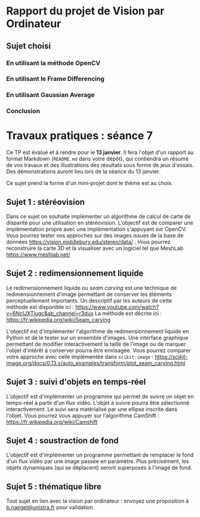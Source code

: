 # Rapport du projet de Vision par Ordinateur

## Sujet choisi


### En utilisant la méthode OpenCV

### En utilisant le Frame Differencing

### En utilisant Gaussian Average

### Conclusion





# Travaux pratiques : séance 7

Ce TP est évalué et à rendre pour le **13 janvier**. Il fera l'objet d'un rapport au format Markdown (`README.md` dans votre dépôt), qui contiendra un résumé de vos travaux et des illustrations des résultats sous forme de jeux d'essais.
Des démonstrations auront lieu lors de la séance du 13 janvier.

Ce sujet prend la forme d'un mini-projet dont le thème est au choix.

## Sujet 1 : stéréovision

Dans ce sujet on souhaite implémenter un algorithme de calcul de carte de disparité pour une utilisation en stéréovision.
L'objectif est de comparer une implémentation propre avec une implémentation s'appuyant sur OpenCV. Vous pourrez tester vos approches sur des images issues de la base de données https://vision.middlebury.edu/stereo/data/ . Vous pourrez reconstruire la carte 3D et la visualiser avec un logiciel tel que MeshLab https://www.meshlab.net/


## Sujet 2 : redimensionnement liquide

Le redimensionnement liquide ou *seam carving* est une technique de redimensionnement d'image permettant de conserver les éléments perceptuellement importants. 
Un descriptif par les auteurs de cette méthode est disponible ici : https://www.youtube.com/watch?v=6NcIJXTlugc&ab_channel=r3dux
La méthode est décrite ici : https://fr.wikipedia.org/wiki/Seam_carving

L'objectif est d'implémenter l'algorithme de redimensionnement liquide en Python et de le tester sur un ensemble d'images. Une interface graphique permettant de modifier interactivement la taille de l'image ou de marquer l'objet d'intérêt à conserver pourra être envisagée.
Vous pourrez comparer votre approche avec celle implémentée dans `scikit-image` : https://scikit-image.org/docs/0.13.x/auto_examples/transform/plot_seam_carving.html

## Sujet 3 : suivi d'objets en temps-réel

L'objectif est d'implémenter un programme qui permet de suivre un objet en temps-réel à partir d'un flux vidéo.
L'objet à suivre pourra être sélectionné interactivement. Le suivi sera matérialisé par une ellipse inscrite dans l'objet. Vous pourrez vous appuyer sur l'algorithme CamShift : https://fr.wikipedia.org/wiki/Camshift 

## Sujet 4 : soustraction de fond

L'objectif est d'implémenter un programme permettant de remplacer le fond d'un flux vidéo par une image passée en paramètre. Plus précisément, les objets dynamiques (qui se déplacent) seront superposés à l'image de fond.

## Sujet 5 : thématique libre

Tout sujet en lien avec la vision par ordinateur : envoyez une proposition à b.naegel@unistra.fr pour validation.